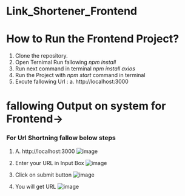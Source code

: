 # Link_Shortener_Frontend

# How to Run the Frontend Project?

1. Clone the repository.
2. Open Ternimal Run fallowing  *npm install*
3. Run next command in terminal *npm install axios*
5. Run the Project with *npm start* command in terminal
6. Excute fallowing Url :
a. http://localhost:3000

# fallowing Output on system for Frontend->
### For Url Shortning fallow below steps 
1) A. http://localhost:3000
![image](https://user-images.githubusercontent.com/73180409/236407453-359e9623-72c0-4daa-87cf-a517b2c73dbe.png)

2) Enter your URL in Input Box
![image](https://user-images.githubusercontent.com/73180409/236408132-6176a322-1154-4c68-834c-151604a9f84d.png)

3) Click on submit button 
![image](https://user-images.githubusercontent.com/73180409/236408258-206a1a42-242f-4715-af9c-24d196b7759c.png)

4) You will get URL 
![image](https://user-images.githubusercontent.com/73180409/236408479-9843ffbc-cd6b-4b00-bfc1-54a4718dc9ef.png)




